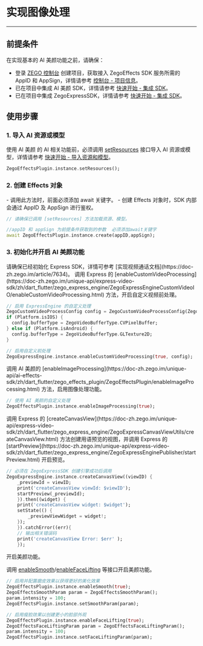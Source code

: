 # 实现图像处理

---

## 前提条件

在实现基本的 AI 美颜功能之前，请确保：

- 登录 [ZEGO 控制台](https://console.zego.im) 创建项目，获取接入 ZegoEffects SDK 服务所需的 AppID 和 AppSign，详情请参考 [控制台 - 项目信息](https://doc-zh.zego.im/article/12107)。
- 已在项目中集成 AI 美颜 SDK，详情请参考 [快速开始 - 集成 SDK](/ai-effects-flutter-dart/quick-starts/import-the-sdk)。
- 已在项目中集成 ZegoExpressSDK，详情请参考 [快速开始 - 集成 SDK](https://doc-zh.zego.im/article/1241)。

## 使用步骤

### 1. 导入 AI 资源或模型

使用 AI 美颜 的 AI 相关功能前，必须调用 [setResources](https://doc-zh.zego.im/unique-api/ai-effects-sdk/zh/dart_flutter/zego_effects_plugin/ZegoEffectsPlugin/setResources.html) 接口导入 AI 资源或模型，详情请参考 [快速开始 - 导入资源和模型](/ai-effects-flutter-dart/quick-starts/import-resources-and-models)。

```dart
ZegoEffectsPlugin.instance.setResources();
```

### 2. 创建 Effects 对象    
    
<Warning title="注意">
- 调用此方法时，前面必须添加 await 关键字。
- 创建 Effects 对象时，SDK 内部会通过 AppID 及 AppSign 进行鉴权。
</Warning>

```dart
// 请确保已调用 [setResources] 方法加载资源、模型。

//appID 和 appSign 为前提条件获取到的参数  必须添加await关键字
await ZegoEffectsPlugin.instance.create(appID,appSign);
```

### 3. 初始化并开启 AI 美颜功能

<Warning title="注意">
请确保已经初始化 Express SDK，详情可参考 [实现视频通话文档](https://doc-zh.zego.im/article/7634)。
</Warning>

<Steps>
<Step title="开启自定义视频前处理">
调用 Express 的 [enableCustomVideoProcessing](https://doc-zh.zego.im/unique-api/express-video-sdk/zh/dart_flutter/zego_express_engine/ZegoExpressEngineCustomVideoIO/enableCustomVideoProcessing.html) 方法，开启自定义视频前处理。

```dart
// 启用 ExpressEngine 的自定义处理
ZegoCustomVideoProcessConfig config = ZegoCustomVideoProcessConfig(ZegoVideoBufferType.GLTexture2D);
if (Platform.isIOS) {
  config.bufferType = ZegoVideoBufferType.CVPixelBuffer;
} else if (Platform.isAndroid) {
  config.bufferType = ZegoVideoBufferType.GLTexture2D;
}

// 启用自定义前处理
ZegoExpressEngine.instance.enableCustomVideoProcessing(true, config);
```
</Step>
<Step title="启用图像处理功能">
调用 AI 美颜的 [enableImageProcessing](https://doc-zh.zego.im/unique-api/ai-effects-sdk/zh/dart_flutter/zego_effects_plugin/ZegoEffectsPlugin/enableImageProcessing.html) 方法，启用图像处理功能。

```dart
// 使用 AI 美颜的自定义处理
ZegoEffectsPlugin.instance.enableImageProcessing(true);
```
</Step>
<Step title="开启预览">
调用 Express 的 [createCanvasView](https://doc-zh.zego.im/unique-api/express-video-sdk/zh/dart_flutter/zego_express_engine/ZegoExpressCanvasViewUtils/createCanvasView.html) 方法创建用语预览的视图，并调用 Express 的 [startPreview](https://doc-zh.zego.im/unique-api/express-video-sdk/zh/dart_flutter/zego_express_engine/ZegoExpressEnginePublisher/startPreview.html) 开启预览。

```dart
// 必须在 ZegoExpressSDK 创建引擎成功后调用
ZegoExpressEngine.instance.createCanvasView((viewID) {
    _previewId = viewID;
    print('createCanvasView viewId: $viewID');
    startPreview(_previewId);
    }).then((widget) {
    print('createCanvasView widget: $widget');
    setState(() {
        _previewViewWidget = widget!;
    });
    }).catchError((err){
    // 输出相关错误码
    print('createCanvasView Error: $err' );
    });
```
</Step>
<Step title="开启美颜功能">
开启美颜功能。

调用 [enableSmooth](https://doc-zh.zego.im/unique-api/ai-effects-sdk/zh/dart_flutter/zego_effects_plugin/ZegoEffectsPlugin/enableSmooth.html)/[enableFaceLifting](https://doc-zh.zego.im/unique-api/ai-effects-sdk/zh/dart_flutter/zego_effects_plugin/ZegoEffectsPlugin/enableFaceLifting.html) 等接口开启美颜功能。

```dart
// 启用并配置磨皮效果以获得更好的美化效果
ZegoEffectsPlugin.instance.enableSmooth(true);
ZegoEffectsSmoothParam param = ZegoEffectsSmoothParam();
param.intensity = 100;
ZegoEffectsPlugin.instance.setSmoothParam(param);

// 启用瘦脸效果以创建更小的脸部外观
ZegoEffectsPlugin.instance.enableFaceLifting(true);
ZegoEffectsFaceLiftingParam param = ZegoEffectsFaceLiftingParam();
param.intensity = 100;
ZegoEffectsPlugin.instance.setFaceLiftingParam(param);
```
</Step>
</Steps>